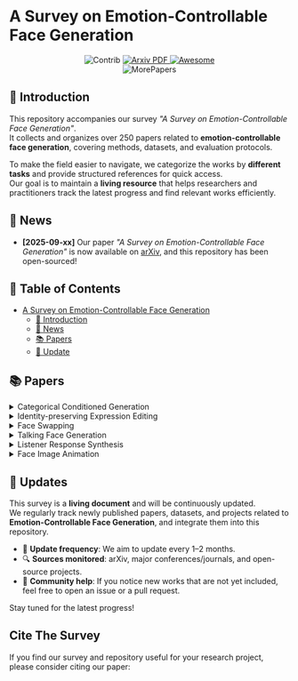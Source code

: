 # A Survey on Emotion-Controllable Face Generation

<p align="center">
  <img src="https://img.shields.io/badge/Contributions-Welcome-278ea5" alt="Contrib"/> 
  <a href="assets/Human Motion Video Generation A Survey.pdf">
    <img src="https://img.shields.io/badge/arXiv-b31b1b.svg" alt="Arxiv PDF">
  </a>
  <a href="https://github.com/zylye123/Emotion-Controllable-Face-Generation-Survey">
    <img src="https://cdn.rawgit.com/sindresorhus/awesome/d7305f38d29fed78fa85652e3a63e154dd8e8829/media/badge.svg" alt="Awesome">
  </a>
  <br>
  <img src="https://img.shields.io/badge/Update 🔥-2025.09.xx-red" alt="MorePapers">
</p>

## 📖 Introduction

This repository accompanies our survey *"A Survey on Emotion-Controllable Face Generation"*.  
It collects and organizes over 250 papers related to **emotion-controllable face generation**, covering methods, datasets, and evaluation protocols.  

To make the field easier to navigate, we categorize the works by **different tasks** and provide structured references for quick access.  
Our goal is to maintain a **living resource** that helps researchers and practitioners track the latest progress and find relevant works efficiently.


## 📢 News

- **[2025-09-xx]** Our paper *"A Survey on Emotion-Controllable Face Generation"* is now available on [arXiv](), and this repository has been open-sourced!


## 🔖 Table of Contents

- [A Survey on Emotion-Controllable Face Generation](#a-survey-on-emotion-controllable-face-generation)
  - [📖 Introduction](#introduction)
  - [📢 News](#news)
  - [📚 Papers](#papers)
  - [🔄 Update](#update)

## 📚 Papers

<details><summary>Categorical Conditioned Generation</summary>

| **Date**  | **Title** | **arXiv Link** | **Representation** | **Model** | **Venue** |
|:---------:|:---------:|:---------------:|:-----------------:|:---------:|:---------:|
| 2021-06   | GANmut: Learning interpretable conditional space for gamut of emotions | [![CVPR](https://img.shields.io/badge/CVPR-blue)](https://openaccess.thecvf.com/content/CVPR2021/papers/dApolito_GANmut_Learning_Interpretable_Conditional_Space_for_Gamut_of_Emotions_CVPR_2021_paper.pdf) | V/A model | GAN | CVPR 2021 |
| 2024-04-01| A Unified and Interpretable Emotion Representation and Expression Generation | [![arXiv](https://img.shields.io/badge/arXiv-b31b1b.svg)](https://arxiv.org/abs/2404.01243) | AU Vector + V/A Model | Diffusion | CVPR 2024 |
| 2022-11-23| CGOF++: Controllable 3D Face Synthesis with Conditional Generative Occupancy Fields | [![arXiv](https://img.shields.io/badge/arXiv-b31b1b.svg)](https://arxiv.org/abs/2211.13251) | 3DMM | GAN | TPAMI 2023 |
| 2020-04-02| Learning formation of physically-based face attributes | [![arXiv](https://img.shields.io/badge/arXiv-b31b1b.svg)](https://arxiv.org/abs/2004.03458) | 3DMM + UV map | GAN | CVPR 2020 |
| 2023-04-20| Collaborative Diffusion for Multi-Modal Face Generation and Editing | [![arXiv](https://img.shields.io/badge/arXiv-b31b1b.svg)](https://arxiv.org/abs/2304.10530) | Text + Semantic Map | Diffusion | CVPR 2023 |
| 2023-12-21| Controllable 3D Face Generation with Conditional Style Code Diffusion | [![arXiv](https://img.shields.io/badge/arXiv-b31b1b.svg)](https://arxiv.org/abs/2312.13941) | Text + 3DMM | Diffusion | AAAI 2024 |

</details>



<details><summary>Identity-preserving Expression Editing</summary>
|  **Date**  	|                                                **Title**                                                	|                                        **arXiv Link**                                       	| **Representation** 	|   **Model**  	|                  **Venue**                 	|
|:----------:	|:-------------------------------------------------------------------------------------------------------:	|:-------------------------------------------------------------------------------------------:	|:--------------------------:	|:---------------:	|:------------------------------------------:	|

| 2017-09-12	|             ExprGAN: Facial Expression Editing With Controllable Expression Intensity            	| [![arXiv](https://img.shields.io/badge/arXiv-b31b1b.svg)](https://arxiv.org/abs/1709.03842) 	|          Emotion Vector          	| GAN 	|              AAAI2018             	|
| 2017-11-24 	|            StarGAN: Unified Generative Adversarial Networks
for Multi-Domain Image-to-Image Translation            	| [![arXiv](https://img.shields.io/badge/arXiv-b31b1b.svg)](https://arxiv.org/abs/1711.09020) 	|          Emotion Vector           	| GAN	|                CVPR 2018                   	|
| 2018-06	|             Joint Pose and Expression Modeling for Facial Expression Recognition            	| [![arXiv](https://img.shields.io/badge/CVPR-blue)](https://openaccess.thecvf.com/content_cvpr_2018/papers/Zhang_Joint_Pose_and_CVPR_2018_paper.pdf) 	|          Emotion Vector          	| GAN 	|              CVPR 2018             	|
| 2018-11-12 	|            Deep Neural Network Augmentation: Generating Faces for Affect Analysis            	| [![arXiv](https://img.shields.io/badge/arXiv-b31b1b.svg)](https://arxiv.org/abs/1811.05027) 	|          V/A model           	| Regression	|                    IJCV 2020                   	|
| 2024-01 	|            Emostyle: One-shot facial expression editing using continuous emotion parameters            	| [![arXiv](https://img.shields.io/badge/WACV-blue)](https://openaccess.thecvf.com/content/WACV2024/papers/Azari_EmoStyle_One-Shot_Facial_Expression_Editing_Using_Continuous_Emotion_Parameters_WACV_2024_paper.pdf) 	|          V/A model           	| GAN	|                    WACV 2024                   	|
| 2020-03-12 	|            Cascade EF-GAN: Progressive Facial Expression Editing with Local Focuses            	| [![arXiv](https://img.shields.io/badge/WACV-blue)](https://openaccess.thecvf.com/content/WACV2024/papers/Azari_EmoStyle_One-Shot_Facial_Expression_Editing_Using_Continuous_Emotion_Parameters_WACV_2024_paper.pdf) 	|          V/A model           	| GAN	|                    CVPR 2020                   	|
| 2020-04-07 	|            Toward Fine-grained Facial Expression Manipulation            	| [![arXiv](https://img.shields.io/badge/arXiv-b31b1b.svg)](https://arxiv.org/abs/2004.03132f) 	|          V/A model           	| GAN	|                    ECCV 2020                   	|
| 2021-12-03 	|            How to Synthesize a Large-Scale and Trainable Micro-Expression Dataset?
            	| [![arXiv](https://img.shields.io/badge/arXiv-b31b1b.svg)](https://arxiv.org/abs/2112.01730) 	|          Emotion Vector + AU Vector            	| GAN	|                    ECCV 2022                   	|
| 2024-04-07 	|            AUEditNet: Dual-Branch Facial Action Unit Intensity Manipulation with Implicit Disentanglement
            	| [![arXiv](https://img.shields.io/badge/arXiv-b31b1b.svg)](https://arxiv.org/abs/2404.05063) 	|           AU Vector            	| GAN	|                    CVPR 2024                   	|
| 2024-07-25 	|            Towards Localized Fine-Grained Control for Facial Expression Generation
            	| [![arXiv](https://img.shields.io/badge/arXiv-b31b1b.svg)](https://arxiv.org/abs/2407.20175) 	|           AU Vector            	| Diffusion	|                    arXiv 2024                   	|
| 2019-07-23 	|            Dynamic Facial Expression Generation on Hilbert Hypersphere with Conditional Wasserstein Generative Adversarial Nets
            	| [![arXiv](https://img.shields.io/badge/arXiv-b31b1b.svg)](https://arxiv.org/abs/1907.10087) 	|           Emotion Vector + 2D Landmarks            	| GAN	|                    TPAMI 2019                   	|
| 2021-12-01 	|             Neural emotion director: Speech-preserving semantic control of facial expressions in" in-the-wild" videos
            	| [![arXiv](https://img.shields.io/badge/arXiv-b31b1b.svg)](https://arxiv.org/abs/2112.00585) 	|           3DMM + Emotion Vector            	| GAN	|                    CVPR 2022                   	|
| 2021-12-11 	|             AvatarMe++: Facial Shape and BRDF Inference with Photorealistic Rendering-Aware GANs
            	| [![arXiv](https://img.shields.io/badge/arXiv-b31b1b.svg)](https://arxiv.org/abs/2112.05957) 	|           3DMM + UV map            	| GAN	|                    TPAMI 2021                   	|
| 2023-04-18 	|             POCE: Pose-Controllable Expression Editing
            	| [![arXiv](https://img.shields.io/badge/arXiv-b31b1b.svg)](https://arxiv.org/abs/2304.08938) 	|           UV map + AU Vector             	| GAN	|                    TIP 2023                   	|
| 2022-09-17 	|             Continuously Controllable Facial Expression Editing in Talking Face Videos
            	| [![arXiv](https://img.shields.io/badge/arXiv-b31b1b.svg)](https://arxiv.org/abs/2209.08289) 	|           UV map + 3DMM + Emotion Vector             	| GAN	|                    TAFFC 2024                   	|
| 2022-10-20 	|             Diffusion Models already have a Semantic Latent Space
            	| [![arXiv](https://img.shields.io/badge/arXiv-b31b1b.svg)](https://arxiv.org/abs/2210.10960) 	|           Text             	| Diffusion	|                    ICLR 2023                   	|
| 2024-05-09 	|             MasterWeaver: Taming Editability and Face Identity for Personalized Text-to-Image Generation
            	| [![arXiv](https://img.shields.io/badge/arXiv-b31b1b.svg)](https://arxiv.org/abs/2405.05806) 	|           Text             	| Diffusion	|                    ECCV 2024                   	|
| 2023-12-07 	|             PhotoMaker: Customizing Realistic Human Photos via Stacked ID Embedding
            	| [![arXiv](https://img.shields.io/badge/arXiv-b31b1b.svg)](https://arxiv.org/abs/2312.04461) 	|           Text             	| Diffusion	|                    CVPR 2024                  	|
| 2024-01-02 	|             Towards a Simultaneous and Granular Identity-Expression Control in Personalized Face Generation
            	| [![arXiv](https://img.shields.io/badge/arXiv-b31b1b.svg)](https://arxiv.org/abs/2401.01207) 	|           Text             	| Diffusion	|                    CVPR 2024                   	|
| 2025-04-30 	|             Instruction-Driven 3D Facial Expression Generation and Transition
            	| [![arXiv](https://img.shields.io/badge/TMM-blue)](https://ieeexplore.ieee.org/abstract/document/10980355) 	|           Text             	| VAE	|                    TMM 2025                   	|
</details>

<details><summary>Face Swapping</summary>
|  **Date**  	|                                                **Title**                                                	|                                        **arXiv Link**                                       	| **Representation** 	|   **Model**  	|                  **Venue**                 	|
|:----------:	|:-------------------------------------------------------------------------------------------------------:	|:-------------------------------------------------------------------------------------------:	|:--------------------------:	|:---------------:	|:------------------------------------------:	|

| 2021-08-18	|             A Unified Framework for High Fidelity Face Swap and Expression Reenactment            	| [![arXiv](https://img.shields.io/badge/TCSVT-blue)](https://ieeexplore.ieee.org/abstract/document/9517088/) 	|          3DMM           	| VAE 	|             TCSVT 2022             	|
| 2025-03-11	|             UniFace++: Revisiting a Unified Framework for Face Reenactment and Swapping via 3D Priors            	| [![arXiv](https://img.shields.io/badge/IJCV-blue)](https://link.springer.com/article/10.1007/s11263-025-02395-6) 	|          3DMM           	| Diffusion	|             IJCV 2025             	|
</details>

<details><summary>Talking Face Generation</summary>
|  **Date**  	|                                                **Title**                                                	|                                        **arXiv Link**                                       	| **Representation** 	|   **Model**  	|                  **Venue**                 	|
|:----------:	|:-------------------------------------------------------------------------------------------------------:	|:-------------------------------------------------------------------------------------------:	|:--------------------------:	|:---------------:	|:------------------------------------------:	|

| 2024-03-24	|             FG-EmoTalk: Talking Head Video Generation with Fine-Grained Controllable Facial Expressions            	| [![arXiv](https://img.shields.io/badge/AAAI-blue)](https://ojs.aaai.org/index.php/AAAI/article/view/28309) 	|          3DMM + AU Vector          	| GAN 	|              AAAI 2024             	|
| 2023-05-10	|              DaGAN++: Depth-Aware Generative Adversarial Network for Talking Head Video Generation            	| [![arXiv](https://img.shields.io/badge/arXiv-b31b1b.svg)](https://arxiv.org/abs/2305.06225) 	|          Motion Field          	| GAN 	|              TPAMI 2023             	|
| 2025-04-14	|              DaGAN++: Depth-Aware Generative Adversarial Network for Talking Head Video Generation            	| [![arXiv](https://img.shields.io/badge/TSCVT-blue)](https://ieeexplore.ieee.org/abstract/document/10964316) 	|          Motion Field + AU Vector           	| GAN 	|              TCSVT 2025             	|
| 2020-02-24	|              DaGAN++: Depth-Aware Generative Adversarial Network for Talking Head Video Generation            	| [![arXiv](https://img.shields.io/badge/arXiv-b31b1b.svg)](https://arxiv.org/abs/2002.10137) 	|          Audio + 3DMM            	| GAN 	|              TMM 2020             	|
| 2020-04-27	|              MakeItTalk: Speaker-Aware Talking-Head Animation            	| [![arXiv](https://img.shields.io/badge/arXiv-b31b1b.svg)](https://arxiv.org/abs/2004.12992) 	|          Audio            	| GAN 	|              TOG 2020              	|
| 2021-08-18	|              FACIAL: Synthesizing Dynamic Talking Face with Implicit Attribute Learning            	| [![arXiv](https://img.shields.io/badge/arXiv-b31b1b.svg)](https://arxiv.org/abs/2108.07938) 	|          Audio + AU Vector + 3DMM             	| GAN 	|              ICCV 2021              	|
| 2021-06	|              Flow-guided One-shot Talking Face Generation with a High-resolution
Audio-visual Dataset            	| [![arXiv](https://img.shields.io/badge/CVPR-blue)](https://openaccess.thecvf.com/content/CVPR2021/papers/Zhang_Flow-Guided_One-Shot_Talking_Face_Generation_With_a_High-Resolution_Audio-Visual_Dataset_CVPR_2021_paper.pdf) 	|          Audio + 3DMM + Motion Field             	| GAN 	|              CVPR 2021              	|
| 2021-04-15	|            Audio-Driven Emotional Video Portraits            	| [![arXiv](https://img.shields.io/badge/arXiv-b31b1b.svg)](https://arxiv.org/abs/2104.07452) 	|          Audio + 2D Landmarks + 3DMM              	| GAN 	|              CVPR 2021              	|
| 2022-05-30	|         EAMM: One-Shot Emotional Talking Face via Audio-Based Emotion-Aware Motion Model            	| [![arXiv](https://img.shields.io/badge/arXiv-b31b1b.svg)](https://arxiv.org/abs/2205.15278) 	|          Audio + 2D Landmarks              	| GAN 	|              SIGGRAPH 2022              	|
| 2023-05-04	|         High-fidelity Generalized Emotional Talking Face Generation with Multi-modal Emotion Space Learning            	| [![arXiv](https://img.shields.io/badge/arXiv-b31b1b.svg)](https://arxiv.org/abs/2305.02572) 	|         Text + Audio + 3DMM              	| Diffusion 	|              CVPR 2023              	|
| 2024-12-26	|          Multimodal Emotional Talking Face Generation Based on Action Units           	| [![arXiv](https://img.shields.io/badge/TCSVT-blue)](https://ieeexplore.ieee.org/abstract/document/10816597) 	|         Audio + AU Vector + Emotion Vector              	| GAN 	|              TCSVT 2024              	|
| 2024-03-11	|          Style2Talker: High-Resolution Talking Head Generation with Emotion Style and Art Style           	| [![arXiv](https://img.shields.io/badge/arXiv-b31b1b.svg)](https://arxiv.org/abs/2403.06365) 	|         Text + Audio + 3DMM              	| GAN 	|              AAAI 2024              	|
| 2024-04-23	|          TalkingGaussian: Structure-Persistent 3D Talking Head Synthesis via Gaussian Splatting
           	| [![arXiv](https://img.shields.io/badge/arXiv-b31b1b.svg)](https://arxiv.org/abs/2404.15264) 	|         Audio + AU Vector              	| 3DGS 	|              ECCV 2024              	|
| 2024-04-16	|          VASA-1: Lifelike Audio-Driven Talking Faces Generated in Real Time
           	| [![arXiv](https://img.shields.io/badge/arXiv-b31b1b.svg)](https://arxiv.org/abs/2404.10667) 	|         Audio             	| Diffusion  	|              NeurIPS 2024              	|
| 2024-03-11	|          FlowVQTalker: High-Quality Emotional Talking Face Generation through Normalizing Flow and Quantization
           	| [![arXiv](https://img.shields.io/badge/arXiv-b31b1b.svg)](https://arxiv.org/abs/2403.06375) 	|         Audio + 3DMM             	| N-Flow + VAE  	|              CVPR 2024              	|
| 2024-11-23	|          EmotiveTalk: Expressive Talking Head Generation through Audio Information Decoupling and Emotional Video Diffusion
           	| [![arXiv](https://img.shields.io/badge/arXiv-b31b1b.svg)](https://arxiv.org/abs/2411.16726) 	|         Audio            	| Diffusion  	|              CVPR 2024              	|
| 2023-09-30	|          DiffPoseTalk: Speech-Driven Stylistic 3D Facial Animation and Head Pose Generation via Diffusion Models
           	| [![arXiv](https://img.shields.io/badge/arXiv-b31b1b.svg)](https://arxiv.org/abs/2310.00434) 	|         Audio            	| Diffusion  	|              TOG 2024              	|
| 2022-12-09	|           Memories are One-to-Many Mapping Alleviators in Talking Face Generation
           	| [![arXiv](https://img.shields.io/badge/arXiv-b31b1b.svg)](https://arxiv.org/abs/2212.05005) 	|         Audio            	| GAN  	|              TPAMI 2024              	|
| 2024-08-12	|           DEEPTalk: Dynamic Emotion Embedding for Probabilistic Speech-Driven 3D Face Animatio
           	| [![arXiv](https://img.shields.io/badge/arXiv-b31b1b.svg)](https://arxiv.org/abs/2408.06010) 	|         Audio            	| VAE  	|              AAAI 2025              	|
| 2025-03-03	|          KeyFace: Expressive Audio-Driven Facial Animation for Long Sequences via KeyFrame Interpolation 
           	| [![arXiv](https://img.shields.io/badge/arXiv-b31b1b.svg)](https://arxiv.org/abs/2503.01715) 	|         Audio + V/A Model             	| Diffusion 	|              CVPR 2025               	|
</details>

<details><summary>Listener Response Synthesis</summary>
|  **Date**  	|                                                **Title**                                                	|                                        **arXiv Link**                                       	| **Representation** 	|   **Model**  	|                  **Venue**                 	|
|:----------:	|:-------------------------------------------------------------------------------------------------------:	|:-------------------------------------------------------------------------------------------:	|:--------------------------:	|:---------------:	|:------------------------------------------:	|

| 2022-04-18	|             Learning to Listen: Modeling Non-Deterministic Dyadic Facial Motion            	| [![arXiv](https://img.shields.io/badge/arXiv-b31b1b.svg)](https://arxiv.org/abs/2204.08451) 	|          Audio          	| VAE 	|              CVPR 2022             	|
| 2024-01-15	|             Learning to Listen: Modeling Non-Deterministic Dyadic Facial Motion            	| [![arXiv](https://img.shields.io/badge/ICCV-blue)](https://ieeexplore.ieee.org/abstract/document/10377831) 	|          Audio + Emotion Vector + 3DMM          	| VAE 	|              ICCV 2023             	|
| 2024-03-14	|             Dyadic Interaction Modeling for Social Behavior Generation            	| [![arXiv](https://img.shields.io/badge/arXiv-b31b1b.svg)](https://arxiv.org/abs/2403.090691) 	|          Audio       	| VAE 	|              ECCV 2024             	|
| 2024-03-01	|             CustomListener: Text-guided Responsive Interaction for User-friendly Listening Head Generation            	| [![arXiv](https://img.shields.io/badge/arXiv-b31b1b.svg)](https://arxiv.org/abs/2403.00274) 	|          Text + Audio       	| Diffusion  	|              CVPR 2024             	|
</details>

<details><summary>Face Image Animation</summary>
|  **Date**  	|                                                **Title**                                                	|                                        **arXiv Link**                                       	| **Representation** 	|   **Model**  	|                  **Venue**                 	|
|:----------:	|:-------------------------------------------------------------------------------------------------------:	|:-------------------------------------------------------------------------------------------:	|:--------------------------:	|:---------------:	|:------------------------------------------:	|

| 2019-08-24	|             GANimation: One-Shot Anatomically Consistent Facial Animation            	| [![arXiv](https://img.shields.io/badge/IJCV-blue)](https://link.springer.com/article/10.1007/s11263-019-01210-3) 	|          AU Vector          	| GAN 	|              IJCV 2020             	|
| 2019-04-03	|             Icface: Interpretable and controllable face reenactment using gans.            	| [![arXiv](https://img.shields.io/badge/arXiv-b31b1b.svg)](https://arxiv.org/abs/1904.01909) 	|          AU Vector          	| GAN 	|              WACV 2020             	|
| 2023-04-06	|             Face Animation with an Attribute-Guided Diffusion Model          	| [![arXiv](https://img.shields.io/badge/arXiv-b31b1b.svg)](https://arxiv.org/abs/2304.03199) 	|          3DMM          	| Diffusion 	|             CVPR 2023             	|
| 2024-10-10	|             Generalizable and Animatable Gaussian Head Avatar          	| [![arXiv](https://img.shields.io/badge/arXiv-b31b1b.svg)](https://arxiv.org/abs/2410.07971) 	|          3DMM          	| 3DGS  	|             NeurIPS 2024             	|
| 2020-02-29	|             First Order Motion Model for Image Animation          	| [![arXiv](https://img.shields.io/badge/arXiv-b31b1b.svg)](https://arxiv.org/abs/2003.00196) 	|          GAN          	| Motion Field	|             NeurlPS 2019             	|
| 2022-03-27	|             Thin-Plate Spline Motion Model for Image Animation          	| [![arXiv](https://img.shields.io/badge/arXiv-b31b1b.svg)](https://arxiv.org/abs/2203.14367) 	|          GAN          	| Motion Field	|             CVPR 2022             	|
| 2022-03-17	|             Latent Image Animator: Learning to Animate Images via Latent Space Navigation          	| [![arXiv](https://img.shields.io/badge/arXiv-b31b1b.svg)](https://arxiv.org/abs/2203.09043) 	|          GAN          	| Motion Field	|             TPAMI 2024             	|
</details>

## 🔄 Updates

This survey is a **living document** and will be continuously updated.  
We regularly track newly published papers, datasets, and projects related to **Emotion-Controllable Face Generation**, and integrate them into this repository.  

- 📌 **Update frequency**: We aim to update every 1–2 months.  
- 🔍 **Sources monitored**: arXiv, major conferences/journals, and open-source projects.  
- 🙌 **Community help**: If you notice new works that are not yet included, feel free to open an issue or a pull request.  

Stay tuned for the latest progress!

## Cite The Survey
If you find our survey and repository useful for your research project, please consider citing our paper:
